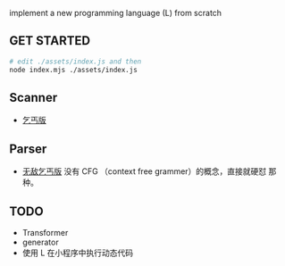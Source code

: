 implement a new programming language (L) from scratch

## GET STARTED

```bash
# edit ./assets/index.js and then
node index.mjs ./assets/index.js
```

## Scanner

- [乞丐版](./Scanner.mjs)

## Parser

- [无敌乞丐版](./Parser.mjs) 没有 CFG （context free grammer）的概念，直接就硬怼
  那种。

## TODO

- Transformer
- generator
- 使用 L 在小程序中执行动态代码
